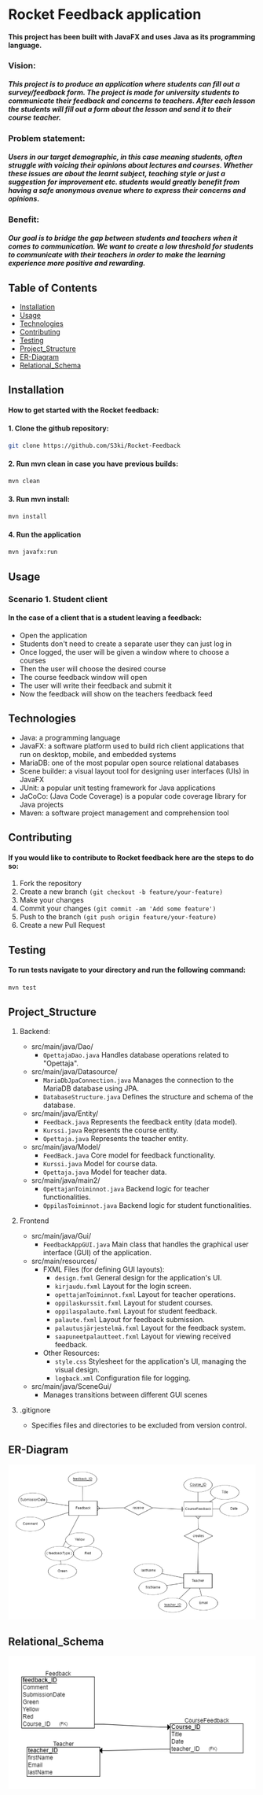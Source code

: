 # Rocket Feedback application

#### This project has been built with JavaFX and uses Java as its programming language. 

### Vision:
##### This project is to produce an application where students can fill out a survey/feedback form. The project is made for university students to communicate their feedback and concerns to teachers. After each lesson the students will fill out a form about the lesson and send it to their course teacher.

### Problem statement:
##### Users in our target demographic, in this case meaning students, often struggle with voicing their opinions about lectures and courses. Whether these issues are about the learnt subject, teaching style or just a suggestion for improvement etc. students would greatly benefit from having a safe anonymous avenue where to express their concerns and opinions.

### Benefit:
##### Our goal is to bridge the gap between students and teachers when it comes to communication. We  want to create a low threshold for students to communicate with their teachers in order to make the learning experience more positive and rewarding. 

## Table of Contents
- [Installation](#Installation)
- [Usage](#Usage)
- [Technologies](#Technologies)
- [Contributing](#Contributing)
- [Testing](#Testing)
- [Project_Structure](#Project_Structure)
- [ER-Diagram](#ER-Diagram)
- [Relational_Schema](#Relational_Schema)




## Installation

#### How to get started with the Rocket feedback:
#### 1. Clone the github repository: 
```bash 
git clone https://github.com/S3ki/Rocket-Feedback
```

#### 2. Run mvn clean in case you have previous builds:
```bash
mvn clean
```

#### 3. Run mvn install:
```bash
mvn install
```

#### 4. Run the application
```bash
mvn javafx:run
```
## Usage

### Scenario 1. Student client
#### In the case of a client that is a student leaving a feedback:
- Open the application
- Students don't need to create a separate user they can just log in 
- Once logged, the user will be given a window where to choose a courses
- Then the user will choose the desired course
- The course feedback window will open
- The user will write their feedback and submit it
- Now the feedback will show on the teachers feedback feed

## Technologies

- Java: a programming language
- JavaFX: a software platform used to build rich client applications that run on desktop, mobile, and embedded systems
- MariaDB: one of the most popular open source relational databases
- Scene builder: a visual layout tool for designing user interfaces (UIs) in JavaFX
- JUnit: a popular unit testing framework for Java applications
- JaCoCo: (Java Code Coverage) is a popular code coverage library for Java projects
- Maven: a software project management and comprehension tool

## Contributing

#### If you would like to contribute to Rocket feedback here are the steps to do so:
1. Fork the repository
2. Create a new branch `(git checkout -b feature/your-feature)`
3. Make your changes
4. Commit your changes `(git commit -am 'Add some feature')`
5. Push to the branch `(git push origin feature/your-feature)`
6. Create a new Pull Request

## Testing

#### To run tests navigate to your directory and run the following command:
```bash
mvn test
```
## Project_Structure

1. Backend:
   - src/main/java/Dao/
       - `OpettajaDao.java` Handles database operations related to "Opettaja".
   - src/main/java/Datasource/
       - `MariaDbJpaConnection.java` Manages the connection to the MariaDB database using JPA.
       - `DatabaseStructure.java` Defines the structure and schema of the database.
   - src/main/java/Entity/
      - `Feedback.java` Represents the feedback entity (data model).
      - `Kurssi.java` Represents the course entity.
      - `Opettaja.java` Represents the teacher entity.
   - src/main/java/Model/
      - `FeedBack.java` Core model for feedback functionality.
      - `Kurssi.java` Model for course data.
      - `Opettaja.java` Model for teacher data.
   - src/main/java/main2/
      - `OpettajanToiminnot.java` Backend logic for teacher functionalities.
      - `OppilasToiminnot.java` Backend logic for student functionalities.

2. Frontend
   - src/main/java/Gui/
      - `FeedbackAppGUI.java` Main class that handles the graphical user interface (GUI) of the application.
   - src/main/resources/
      - FXML Files (for defining GUI layouts):
           - `design.fxml` General design for the application's UI.
           - `kirjaudu.fxml` Layout for the login screen.
           - `opettajanToiminnot.fxml` Layout for teacher operations.
           - `oppilaskurssit.fxml` Layout for student courses.
           - `oppilaspalaute.fxml` Layout for student feedback.
           - `palaute.fxml` Layout for feedback submission.
           - `palautusjärjestelmä.fxml` Layout for the feedback system.
           - `saapuneetpalautteet.fxml` Layout for viewing received feedback.
      - Other Resources:
           - `style.css` Stylesheet for the application's UI, managing the visual design.
           - `logback.xml` Configuration file for logging.
   - src/main/java/SceneGui/
        - Manages transitions between different GUI scenes

3. .gitignore
   - Specifies files and directories to be excluded from version control. 

## ER-Diagram

![picture of ER-Diagram](docResources/Er-malli.png)

## Relational_Schema

![picture of relational schema](docResources/Relaatiomalli.png)










